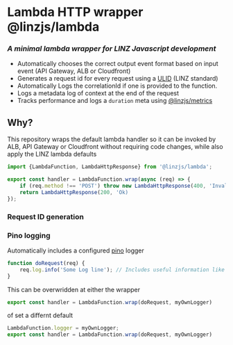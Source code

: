 # Lambda HTTP wrapper @linzjs/lambda
### _A minimal lambda wrapper for LINZ Javascript development_

* Automatically chooses the correct output event format based on input event (API Gateway, ALB or Cloudfront)
* Generates a request id for every request using a [ULID](https://github.com/ulid/spec) (LINZ standard)
* Automatically Logs the correlationId if one is provided to the function.
* Logs a metadata log of context at the end of the request
* Tracks performance and logs a `duration` meta using [@linzjs/metrics](https://www.npmjs.com/package/@linzjs/metrics)

## Why?

This repository wraps the default lambda handler so it can be invoked by ALB, API Gateway or Cloudfront without requiring code changes, 
while also apply the LINZ lambda defaults


```typescript
import {LambdaFunction, LambdaHttpResponse} from '@linzjs/lambda';

export const handler = LambdaFunction.wrap(async (req) => {
    if (req.method !== 'POST') throw new LambdaHttpResponse(400, 'Invalid method');
    return LambdaHttpResponse(200, 'Ok)
});
```

### Request ID generation



### Pino logging

Automatically includes a configured [pino](https://github.com/pinojs/pino) logger

```typescript
function doRequest(req) {
    req.log.info('Some Log line'); // Includes useful information like requestId
}
```

This can be overwridden at either the wrapper
```typescript
export const handler = LambdaFunction.wrap(doRequest, myOwnLogger)
```

of set a differnt default
```typescript
LambdaFunction.logger = myOwnLogger;
export const handler = LambdaFunction.wrap(doRequest, myOwnLogger)
```
